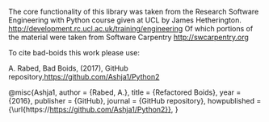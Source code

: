 
The core functionality of this library was taken from the Research Software Engineering with Python course given at UCL by James Hetherington. http://development.rc.ucl.ac.uk/training/engineering Of which portions of the material were taken from Software Carpentry http://swcarpentry.org

To cite bad-boids this work please use:

A. Rabed, Bad Boids, (2017), GitHub repository,https://github.com/Ashja1/Python2

@misc{Ashja1, author = {Rabed, A.}, title = {Refactored Boids}, year = {2016}, publisher = {GitHub}, journal = {GitHub repository}, howpublished = {\url{https://https://github.com/Ashja1/Python2}}, }

